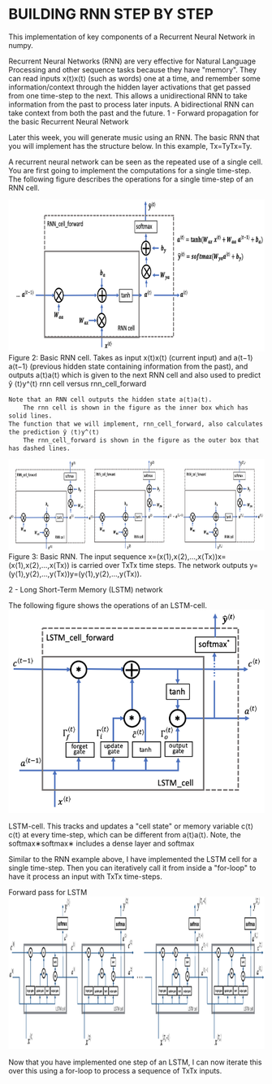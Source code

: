 # BUILDING RNN STEP BY STEP
This implementation of  key components of a Recurrent Neural Network in numpy.

Recurrent Neural Networks (RNN) are very effective for Natural Language Processing and other sequence tasks because they have "memory". They can read inputs x⟨t⟩x⟨t⟩ (such as words) one at a time, and remember some information/context through the hidden layer activations that get passed from one time-step to the next. This allows a unidirectional RNN to take information from the past to process later inputs. A bidirectional RNN can take context from both the past and the future. 
1 - Forward propagation for the basic Recurrent Neural Network

Later this week, you will generate music using an RNN. The basic RNN that you will implement has the structure below. In this example, Tx=TyTx=Ty.


A recurrent neural network can be seen as the repeated use of a single cell. You are first going to implement the computations for a single time-step. The following figure describes the operations for a single time-step of an RNN cell. 

<img src="images/rnn_step_forward_figure2_v3a.png" style="width:700px;height:300px;">
 Figure 2: Basic RNN cell. Takes as input x⟨t⟩x⟨t⟩ (current input) and a⟨t−1⟩a⟨t−1⟩ (previous hidden state containing information from the past), and outputs a⟨t⟩a⟨t⟩ which is given to the next RNN cell and also used to predict ŷ ⟨t⟩y^⟨t⟩
rnn cell versus rnn_cell_forward

    Note that an RNN cell outputs the hidden state a⟨t⟩a⟨t⟩.
        The rnn cell is shown in the figure as the inner box which has solid lines.
    The function that we will implement, rnn_cell_forward, also calculates the prediction ŷ ⟨t⟩y^⟨t⟩
        The rnn_cell_forward is shown in the figure as the outer box that has dashed lines.

<img src="images/rnn_forward_sequence_figure3_v3a.png" style="width:800px;height:180px;">
Figure 3: Basic RNN. The input sequence x=(x⟨1⟩,x⟨2⟩,...,x⟨Tx⟩)x=(x⟨1⟩,x⟨2⟩,...,x⟨Tx⟩) is carried over TxTx time steps. The network outputs y=(y⟨1⟩,y⟨2⟩,...,y⟨Tx⟩)y=(y⟨1⟩,y⟨2⟩,...,y⟨Tx⟩).

2 - Long Short-Term Memory (LSTM) network

The following figure shows the operations of an LSTM-cell.
<img src="images/LSTM_figure4_v3a.png" style="width:500;height:400px;">


LSTM-cell. This tracks and updates a "cell state" or memory variable c⟨t⟩c⟨t⟩ at every time-step, which can be different from a⟨t⟩a⟨t⟩.
Note, the softmax∗softmax∗ includes a dense layer and softmax

Similar to the RNN example above, I have implemented the LSTM cell for a single time-step. Then you can iteratively call it from inside a "for-loop" to have it process an input with TxTx time-steps.

Forward pass for LSTM
<img src="images/LSTM_rnn.png" style="width:500;height:300px;">

Now that you have implemented one step of an LSTM, I can now iterate this over this using a for-loop to process a sequence of TxTx inputs.


